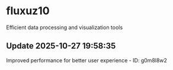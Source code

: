 # fluxuz10
Efficient data processing and visualization tools

## Update 2025-10-27 19:58:35
Improved performance for better user experience - ID: g0m8l8w2

